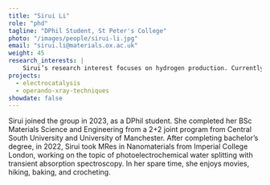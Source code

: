 ```yaml
---
title: "Sirui Li"
role: "phd"
tagline: "DPhil Student, St Peter's College"
photo: "/images/people/sirui-li.jpg"
email: "sirui.li@materials.ox.ac.uk"
weight: 45
research_interests: |
    Sirui’s research interest focuses on hydrogen production. Currently, her research is mainly around size-selected alloy nanoparticles for electrochemical water splitting. A newly acquired deposition method will be investigated in her research to synthesis optimized binary and ternary alloy nanoparticles with well-defined size and composition. Besides electronic spectroscopy and X-ray photoelectron spectroscopy, she will use advanced operando techniques to monitor changes of the optimized electrocatalysts in real electrochemical reaction environment.
projects:
  - electrocatalysis
  - operando-xray-techniques
showdate: false
---
```


Sirui joined the group in 2023, as a DPhil student. She completed her BSc Materials Science and Engineering from a 2+2 joint program from Central South University and University of Manchester. After completing bachelor’s degree, in 2022, Sirui took MRes in Nanomaterials from Imperial College London, working on the topic of photoelectrochemical water splitting with transient absorption spectroscopy. In her spare time, she enjoys movies, hiking, baking, and crocheting.
